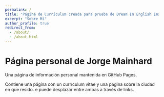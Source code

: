 ```yaml
---
permalink: /
title: "Página de Currículum creada para prueba de Dream In English Institute"
excerpt: "Sobre Mí"
author_profile: true
redirect_from: 
  - /about/
  - /about.html
---
```



Página personal de Jorge Mainhard
======

Una página de información personal mantenida en GitHub Pages.

Contiene una página con un currículum vitae y una página sobre la ciudad en que resido. e puede desplazar entre ambas a través de links.
